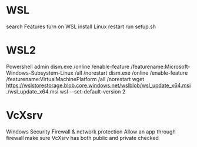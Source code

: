 # WSL
search Features
turn on WSL
install Linux
restart
run setup.sh

# WSL2
Powershell admin
dism.exe /online /enable-feature /featurename:Microsoft-Windows-Subsystem-Linux /all /norestart
dism.exe /online /enable-feature /featurename:VirtualMachinePlatform /all /norestart
wget https://wslstorestorage.blob.core.windows.net/wslblob/wsl_update_x64.msi
./wsl_update_x64.msi
wsl --set-default-version 2

# VcXsrv
Windows Security
Firewall & network protection
Allow an app through firewall
make sure VcXsrv has both public and private checked
